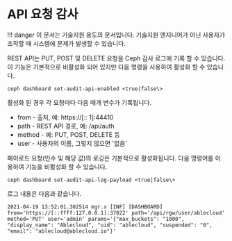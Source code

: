 
# API 요청 감사
!!! danger
    이 문서는 기술지원 용도의 문서입니다. 기술지원 엔지니어가 아닌 사용자가 조작할 때 시스템에 문제가 발생할 수 있습니다.

REST API는 PUT, POST 및 DELETE 요청을 Ceph 감사 로그에 기록 할 수 있습니다. 이 기능은 기본적으로 비활성화 되어 있지만 다음 명령을 사용하여 활성화 할 수 있습니다.
```
ceph dashboard set-audit-api-enabled <true|false\>
```
활성화 된 경우 각 요청마다 다음 매개 변수가 기록됩니다.

- from - 출처, 예: https://[:: 1]:44410
- path - REST API 경로, 예: /api/auth
- method - 예: PUT, POST, DELETE 등
- user - 사용자의 이름, 그렇지 않으면 '없음'

페이로드 요청(인수 및 해당 값)의 로깅은 기본적으로 활성화됩니다. 다음 명령어를 이용하여 기능을 비활성화 할 수 있습니다.
```
ceph dashboard set-audit-api-log-payload <true|false\>
```
로그 내용은 다음과 같습니다.
```
2021-04-19 13:52:01.302514 mgr.x [INF] [DASHBOARD] from='https://[::ffff:127.0.0.1]:37022' path='/api/rgw/user/ablecloud' method='PUT' user='admin' params='{"max_buckets": "1000", "display_name": "Ablecloud", "uid": "ablecloud", "suspended": "0", "email": "ablecloud@ablecloud.io"}'
```
